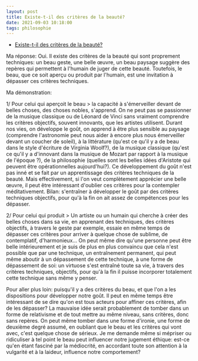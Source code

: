 ```yaml
---
layout: post
title: Existe-t-il des critères de la beauté?
date: 2021-09-03 10:18:00
tags: philosophie
---
```


- [Existe-t-il des critères de la beauté?](https://www.youtube.com/watch?v=DbJc7jtnG3I)

Ma réponse: Oui. Il existe des critères de la beauté qui sont proprement techniques: un beau geste, une belle œuvre, un beau paysage suggère des repères qui permettent à l'humain de juger de cette beauté. Toutefois, le beau, que ce soit aperçu ou produit par l'humain, est une invitation à dépasser ces critères techniques. 

Ma démonstration:

1/ Pour celui qui aperçoit le beau > la capacité à s'émerveiller devant de belles choses, des choses nobles, s'apprend. On ne peut pas se passionner de la musique classique ou de Léonard de Vinci sans vraiment comprendre les critères objectifs, souvent innovants, que les artistes utilisent. Durant nos vies, on développe le goût, on apprend à être plus sensible au paysage (comprendre l'astronomie peut nous aider à encore plus nous émerveiller devant un coucher de soleil), à la littérature (qu'est ce qu'il y a de beau dans le style d'écriture de Virginia Woolf?), de la musique classique (qu'est ce qu'il y a d'innovant dans la musique de Mozart par rapport à la musique de l'époque ?), de la philosophie (quelles sont les belles idées d'Aristote qui peuvent être opérationnelles aujourd'hui?). Ce développement du goût n'est pas inné et se fait par un apprentissage des critères techniques de la beauté. Mais effectivement, si l'on veut complètement apprécier une belle œuvre, il peut être intéressant d'oublier ces critères pour la contempler méditativement. Bilan: s'entraîner à développer le goût par des critères techniques objectifs, pour qu'à la fin on ait assez de compétences pour les dépasser.


2/ Pour celui qui produit > Un artiste ou un humain qui cherche à créer des belles choses dans sa vie, en apprenant des techniques, des critères objectifs, à travers le geste par exemple, essaie en même temps de dépasser ces critères pour arriver à quelque chose de sublime, de contemplatif, d'harmonieux... On peut même dire qu'une personne peut être belle intérieurement et je suis de plus en plus convaincu que cela n'est possible que par une technique, un entraînement permanent, qui peut même aboutir à un dépassement de cette technique, à une forme de dépassement de soi: un virtuose s'est entraîné toute sa vie, à travers des critères techniques, objectifs, pour qu'à la fin il puisse incorporer totalement cette technique sans même y penser.


Pour aller plus loin: puisqu'il y a des critères du beau, et que l'on a les dispositions pour développer notre goût. Il peut en même temps être intéressant de se dire qu'on est tous acteurs pour affiner ces critères, afin de les dépasser? La mauvaise idée serait probablement de tomber dans un forme de relativisme et de tout mettre au même niveau, sans critères, donc sans repères. On peut même tomber dans une forme d'ironie, une forme de deuxième degré assumé, en oubliant que le beau et les critères qui vont avec, c'est quelque chose de sérieux. Je me demande même si mépriser ou ridiculiser à tel point le beau peut influencer notre jugement éthique: est-ce qu'en étant fasciné par la médiocrité, en accordant toute son attention à la vulgarité et à la laideur, influence notre comportement?